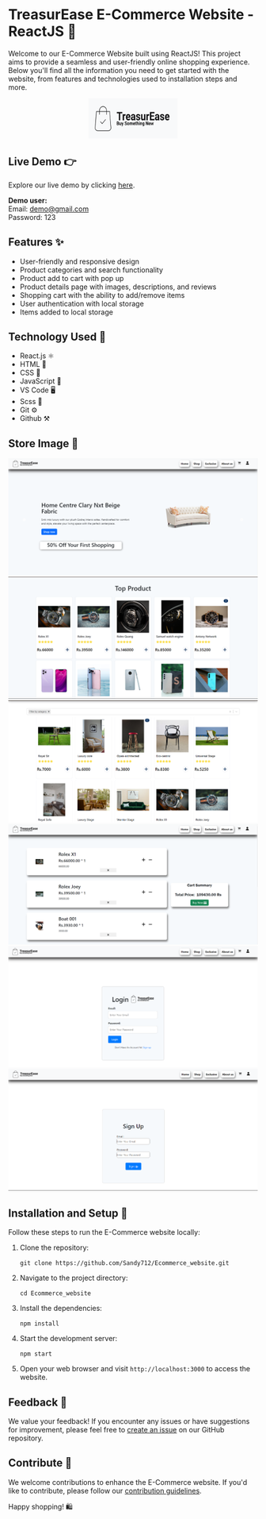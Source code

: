# TreasurEase E-Commerce Website - ReactJS 🛒

Welcome to our E-Commerce Website built using ReactJS! This project aims to provide a seamless and user-friendly online shopping experience. Below you'll find all the information you need to get started with the website, from features and technologies used to installation steps and more.
<p align="center">
<img width="180" height="81" alt="Treasuease Logo" src="https://github.com/Sandy712/Ecommerce_website/blob/master/Image/Screenshot%202023-08-05%20130004.png"/>
</p>

## Live Demo 👉
Explore our live demo by clicking [here](https://treasurease-ecommerce.vercel.app/).

<b>Demo user:</b><br/>
Email: demo@gmail.com<br/>
Password: 123


## Features ✨
- User-friendly and responsive design
- Product categories and search functionality
- Product add to cart with pop up 
- Product details page with images, descriptions, and reviews
- Shopping cart with the ability to add/remove items
- User authentication with local storage
- Items added to local storage 

## Technology Used 🔧
- React.js ⚛️
- HTML 📄
- CSS 🎨
- JavaScript 🚀
- VS Code 🖥️
- Scss 🎨
- Git ⚙️
- Github ⚒️

## Store Image 🏪
![E-Commerce Store](https://github.com/Sandy712/Ecommerce_website/blob/master/Image/Screenshot%202023-08-04%20211853.png)
![E-Commerce Store](https://github.com/Sandy712/Ecommerce_website/blob/master/Image/Screenshot%202023-08-04%20211934.png)
![E-Commerce Store](https://github.com/Sandy712/Ecommerce_website/blob/master/Image/Screenshot%202023-08-04%20212041.png)
![E-Commerce Store](https://github.com/Sandy712/Ecommerce_website/blob/master/Image/Screenshot%202023-08-04%20212420.png)
![E-Commerce Store](https://github.com/Sandy712/Ecommerce_website/blob/master/Image/Screenshot%202023-08-04%20213357.png)
![E-Commerce Store](https://github.com/Sandy712/Ecommerce_website/blob/master/Image/Screenshot%202023-08-04%20213422.png)

## Installation and Setup 🚀
Follow these steps to run the E-Commerce website locally:
1. Clone the repository:
   ```
   git clone https://github.com/Sandy712/Ecommerce_website.git
   ```
2. Navigate to the project directory:
   ```
   cd Ecommerce_website
   ```
3. Install the dependencies:
   ```
   npm install
   ```
4. Start the development server:
   ```
   npm start
   ```
5. Open your web browser and visit `http://localhost:3000` to access the website.

## Feedback 💌
We value your feedback! If you encounter any issues or have suggestions for improvement, please feel free to [create an issue](https://github.com/Sandy712/Ecommerce_website.git/issues) on our GitHub repository.

## Contribute 🤝
We welcome contributions to enhance the E-Commerce website. If you'd like to contribute, please follow our [contribution guidelines](CONTRIBUTING.md).

Happy shopping! 🛍️
